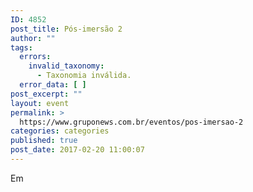```yaml
---
ID: 4852
post_title: Pós-imersão 2
author: ""
tags:
  errors:
    invalid_taxonomy:
      - Taxonomia inválida.
  error_data: [ ]
post_excerpt: ""
layout: event
permalink: >
  https://www.gruponews.com.br/eventos/pos-imersao-2
categories: categories
published: true
post_date: 2017-02-20 11:00:07
---
```

Em